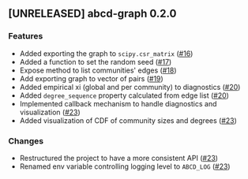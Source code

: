 ## [UNRELEASED] abcd-graph 0.2.0

### Features
- Added exporting the graph to `scipy.csr_matrix` ([#16](https://github.com/AleksanderWWW/abcd-graph/pull/16))
- Added a function to set the random seed ([#17](https://github.com/AleksanderWWW/abcd-graph/pull/17))
- Expose method to list communities' edges ([#18](https://github.com/AleksanderWWW/abcd-graph/pull/18))
- Add exporting graph to vector of pairs ([#19](https://github.com/AleksanderWWW/abcd-graph/pull/19))
- Added empirical xi (global and per community) to diagnostics ([#20](https://github.com/AleksanderWWW/abcd-graph/pull/20))
- Added `degree_sequence` property calculated from edge list ([#20](https://github.com/AleksanderWWW/abcd-graph/pull/20))
- Implemented callback mechanism to handle diagnostics and visualization ([#23](https://github.com/AleksanderWWW/abcd-graph/pull/23))
- Added visualization of CDF of community sizes and degrees ([#23](https://github.com/AleksanderWWW/abcd-graph/pull/23))

### Changes
- Restructured the project to have a more consistent API ([#23](https://github.com/AleksanderWWW/abcd-graph/pull/23))
- Renamed env variable controlling logging level to `ABCD_LOG` ([#23](https://github.com/AleksanderWWW/abcd-graph/pull/23))
